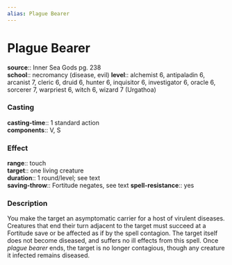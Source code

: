 ```yaml
---
alias: Plague Bearer
---
```


# Plague Bearer 

**source**:: Inner Sea Gods pg. 238  
**school**:: necromancy (disease, evil)
**level**:: alchemist 6, antipaladin 6, arcanist 7, cleric 6, druid 6, hunter 6, inquisitor 6, investigator 6, oracle 6, sorcerer 7, warpriest 6, witch 6, wizard 7 (Urgathoa)

### Casting 

**casting-time**:: 1 standard action  
**components**:: V, S

### Effect 

**range**:: touch  
**target**:: one living creature  
**duration**:: 1 round/level; see text  
**saving-throw**:: Fortitude negates, see text
**spell-resistance**:: yes

### Description 

You make the target an asymptomatic carrier for a host of virulent diseases. Creatures that end their turn adjacent to the target must succeed at a Fortitude save or be affected as if by the spell contagion. The target itself does not become diseased, and suffers no ill effects from this spell. Once *plague bearer* ends, the target is no longer contagious, though any creature it infected remains diseased.
